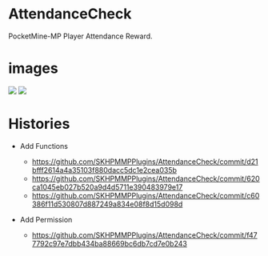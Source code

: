 # AttendanceCheck
PocketMine-MP Player Attendance Reward.

# images

![](https://github.com/SKHPMMPPlugins/AttendanceCheck/blob/main/images/image1.jpg)
![](https://github.com/SKHPMMPPlugins/AttendanceCheck/blob/main/images/image2.jpg)


# Histories

* Add Functions
  - https://github.com/SKHPMMPPlugins/AttendanceCheck/commit/d21bfff2614a4a35103f880dacc5dc1e2cea035b
  - https://github.com/SKHPMMPPlugins/AttendanceCheck/commit/620ca1045eb027b520a9d4d5711e390483979e17
  - https://github.com/SKHPMMPPlugins/AttendanceCheck/commit/c60386f11d530807d887249a834e08f8d15d098d

* Add Permission
  - https://github.com/SKHPMMPPlugins/AttendanceCheck/commit/f477792c97e7dbb434ba88669bc6db7cd7e0b243
